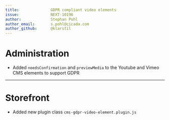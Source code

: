 ```yaml
---
title:              GDPR compliant video elements
issue:              NEXT-10196
author:             Stephan Pohl
author_email:       s.pohl@cicada.com
author_github:      @klarstil
---
```

# Administration
* Added `needsConfirmation` and `previewMedia` to the Youtube and Vimeo CMS elements to support GDPR
___
# Storefront
* Added new plugin class `cms-gdpr-video-element.plugin.js`
